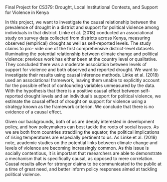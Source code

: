 Final Project for CS379: Drought, Local Institutional Contexts, and Support for Violence in Kenya

In this project, we want to investigate the causal relationship between the prevalence of drought in a district and support for political violence among individuals in that district. Linke et al. (2018) conducted an associational study on survey data collected from districts across Kenya, measuring observed (empirical) drought as well as self-reported levels. The study claims to pro- vide one of the first comprehensive district-level datasets illuminating the potential relationship between climate change and political violence: previous work has either been at the country level or qualitative. They concluded there was a moderate association between levels of support for violence and both observed and reported drought.
We want to investigate their results using causal inference methods. Linke et al. (2018) used an associational framework, leaving them unable to explicitly account for the possible effect of confounding variables unmeasured by the data. With the hypothesis that there is a positive causal effect between self-reported drought levels and an individual’s support for political violence, we estimate the causal effect of drought on support for violence using a strategy known as the framework criterion. We conclude that there is no evidence of a causal effect.

Given our backgrounds, both of us are deeply interested in development policy, and how policymakers can best tackle the roots of social issues. As we are both from countries straddling the equator, the political implications of rising temperatures are especially pertinent to us. As Linke et al. (2018) note, academic studies on the potential links between climate change and levels of violence are becoming increasingly common. As this issue is socially contentious, it is important that researchers are able to demonstrate a mechanism that is specifically causal, as opposed to mere correlation. Causal results allow for stronger claims to be communicated to the public at a time of great need, and better inform policy responses aimed at tackling political violence.
